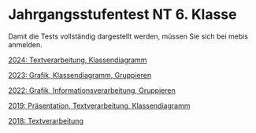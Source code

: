   <meta charset="utf-8" />
  <title>Informatik</title>
  <link rel="stylesheet" href="https://Hi2272.github.io/StyleMD.css">

# Jahrgangsstufentest NT 6. Klasse
Damit die Tests vollständig dargestellt werden, müssen Sie sich bei mebis anmelden.  


[2024: Textverarbeitung, Klassendiagramm](https://archiv.bycs.de/edu-sharing/components/render/8eb13f38-9cdc-4b47-9af2-9d1b96d1476c)  


[2023: Grafik, Klassendiagramm, Gruppieren](https://archiv.bycs.de/edu-sharing/components/render/cd520f96-1189-4781-8bdf-7db5ac1c8e68)  

[2022: Grafik, Informationsverarbeitung, Gruppieren](https://archiv.bycs.de/edu-sharing/components/render/1dc96682-358e-4b8b-a685-7d1371f4e166)  

[2019: Präsentation, Textverarbeitung, Klassendiagramm](https://archiv.bycs.de/edu-sharing/components/render/7fdb9eff-af93-4979-8736-18bbed7ccadb)   

[2018: Textverarbeitung](https://archiv.bycs.de/edu-sharing/components/render/c61db304-9dc5-4339-818f-c9b6f6d54fe3)   





